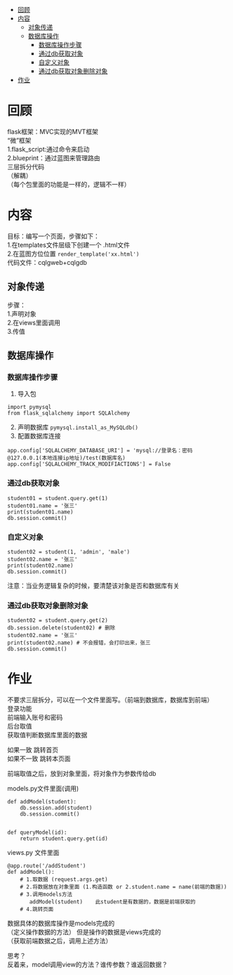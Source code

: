 <!-- TOC -->

- [回顾](#回顾)
- [内容](#内容)
    - [对象传递](#对象传递)
    - [数据库操作](#数据库操作)
        - [数据库操作步骤](#数据库操作步骤)
        - [通过db获取对象](#通过db获取对象)
        - [自定义对象](#自定义对象)
        - [通过db获取对象删除对象](#通过db获取对象删除对象)
- [作业](#作业)

<!-- /TOC -->

# 回顾
flask框架：MVC实现的MVT框架  
          “微”框架  
    1.flask_script:通过命令来启动  
    2.blueprint：通过蓝图来管理路由  
三层拆分代码  
    （解耦）  
    （每个包里面的功能是一样的，逻辑不一样）  

# 内容
目标：编写一个页面，步骤如下：  
1.在templates文件层级下创建一个 .html文件  
2.在蓝图方位位置 `render_template('xx.html')`  
代码文件：cqlgweb+cqlgdb
 
## 对象传递  
步骤：  
1.声明对象  
2.在views里面调用  
3.传值  

## 数据库操作
### 数据库操作步骤
1. 导入包
```
import pymysql
from flask_sqlalchemy import SQLAlchemy
```  
2. 声明数据库 
` pymysql.install_as_MySQLdb() `  
3. 配置数据库连接  
```
app.config['SQLALCHEMY_DATABASE_URI'] = 'mysql://登录名：密码@127.0.0.1(本地连接ip地址)/test(数据库名)
app.config['SQLALCHEMY_TRACK_MODIFIACTIONS'] = False
```

### 通过db获取对象
```
student01 = student.query.get(1) 
student01.name = '张三'
print(student01.name)
db.session.commit() 
```  
### 自定义对象
```
student02 = student(1, 'admin', 'male')
student02.name = '张三'
print(student02.name)
db.session.commit() 
```  
注意：当业务逻辑复杂的时候，要清楚该对象是否和数据库有关  

### 通过db获取对象删除对象
```
student02 = student.query.get(2)
db.session.delete(student02) # 删除
student02.name = '张三'
print(student02.name) # 不会报错，会打印出来，张三
db.session.commit() 
```  




# 作业
不要求三层拆分，可以在一个文件里面写。（前端到数据库，数据库到前端）  
登录功能  
前端输入账号和密码  
后台取值  
获取值判断数据库里面的数据  

如果一致  跳转首页  
如果不一致  跳转本页面  

前端取值之后，放到对象里面，将对象作为参数传给db  

models.py文件里面(调用)  
```
def addModel(student):
    db.session.add(student)
    db.session.commit()


def queryModel(id):
    return student.query.get(id)
```  

views.py 文件里面
```
@app.route('/addStudent')
def addModel():
    # 1.取数据 (request.args.get)
    # 2.将数据放在对象里面 (1.构造函数 or 2.student.name = name(前端的数据))
    # 3.调用models方法
       addModel(student)    此student是有数据的，数据是前端获取的
    # 4.跳转页面
```

数据具体的数据库操作是models完成的  
（定义操作数据的方法）
但是操作的数据是views完成的  
（获取前端数据之后，调用上述方法）  

思考？  
反着来，model调用view的方法？谁传参数？谁返回数据？  